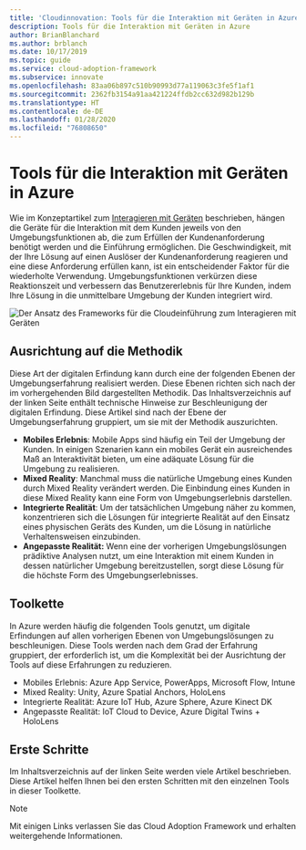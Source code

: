 ```yaml
---
title: 'Cloudinnovation: Tools für die Interaktion mit Geräten in Azure'
description: Tools für die Interaktion mit Geräten in Azure
author: BrianBlanchard
ms.author: brblanch
ms.date: 10/17/2019
ms.topic: guide
ms.service: cloud-adoption-framework
ms.subservice: innovate
ms.openlocfilehash: 83aa06b897c510b90993d77a119063c3fe5f1af1
ms.sourcegitcommit: 2362fb3154a91aa421224ffdb2cc632d982b129b
ms.translationtype: HT
ms.contentlocale: de-DE
ms.lasthandoff: 01/28/2020
ms.locfileid: "76808650"
---
```

# <a name="tools-to-interact-with-devices-in-azure"></a>Tools für die Interaktion mit Geräten in Azure

Wie im Konzeptartikel zum [Interagieren mit Geräten](../considerations/devices.md) beschrieben, hängen die Geräte für die Interaktion mit dem Kunden jeweils von den Umgebungsfunktionen ab, die zum Erfüllen der Kundenanforderung benötigt werden und die Einführung ermöglichen. Die Geschwindigkeit, mit der Ihre Lösung auf einen Auslöser der Kundenanforderung reagieren und eine diese Anforderung erfüllen kann, ist ein entscheidender Faktor für die wiederholte Verwendung. Umgebungsfunktionen verkürzen diese Reaktionszeit und verbessern das Benutzererlebnis für Ihre Kunden, indem Ihre Lösung in die unmittelbare Umgebung der Kunden integriert wird.

![Der Ansatz des Frameworks für die Cloudeinführung zum Interagieren mit Geräten](../../_images/innovate/ambient-experiences.png)

## <a name="alignment-to-the-methodology"></a>Ausrichtung auf die Methodik

Diese Art der digitalen Erfindung kann durch eine der folgenden Ebenen der Umgebungserfahrung realisiert werden. Diese Ebenen richten sich nach der im vorhergehenden Bild dargestellten Methodik. Das Inhaltsverzeichnis auf der linken Seite enthält technische Hinweise zur Beschleunigung der digitalen Erfindung. Diese Artikel sind nach der Ebene der Umgebungserfahrung gruppiert, um sie mit der Methodik auszurichten.

- **Mobiles Erlebnis**: Mobile Apps sind häufig ein Teil der Umgebung der Kunden. In einigen Szenarien kann ein mobiles Gerät ein ausreichendes Maß an Interaktivität bieten, um eine adäquate Lösung für die Umgebung zu realisieren.
- **Mixed Reality**: Manchmal muss die natürliche Umgebung eines Kunden durch Mixed Reality verändert werden. Die Einbindung eines Kunden in diese Mixed Reality kann eine Form von Umgebungserlebnis darstellen.
- **Integrierte Realität**: Um der tatsächlichen Umgebung näher zu kommen, konzentrieren sich die Lösungen für integrierte Realität auf den Einsatz eines physischen Geräts des Kunden, um die Lösung in natürliche Verhaltensweisen einzubinden.
- **Angepasste Realität:** Wenn eine der vorherigen Umgebungslösungen prädiktive Analysen nutzt, um eine Interaktion mit einem Kunden in dessen natürlicher Umgebung bereitzustellen, sorgt diese Lösung für die höchste Form des Umgebungserlebnisses.

## <a name="toolchain"></a>Toolkette

In Azure werden häufig die folgenden Tools genutzt, um digitale Erfindungen auf allen vorherigen Ebenen von Umgebungslösungen zu beschleunigen. Diese Tools werden nach dem Grad der Erfahrung gruppiert, der erforderlich ist, um die Komplexität bei der Ausrichtung der Tools auf diese Erfahrungen zu reduzieren.

- Mobiles Erlebnis: Azure App Service, PowerApps, Microsoft Flow, Intune
- Mixed Reality: Unity, Azure Spatial Anchors, HoloLens
- Integrierte Realität: Azure IoT Hub, Azure Sphere, Azure Kinect DK
- Angepasste Realität: IoT Cloud to Device, Azure Digital Twins + HoloLens

## <a name="get-started"></a>Erste Schritte

Im Inhaltsverzeichnis auf der linken Seite werden viele Artikel beschrieben. Diese Artikel helfen Ihnen bei den ersten Schritten mit den einzelnen Tools in dieser Toolkette.

> [!NOTE]
> Mit einigen Links verlassen Sie das Cloud Adoption Framework und erhalten weitergehende Informationen.
